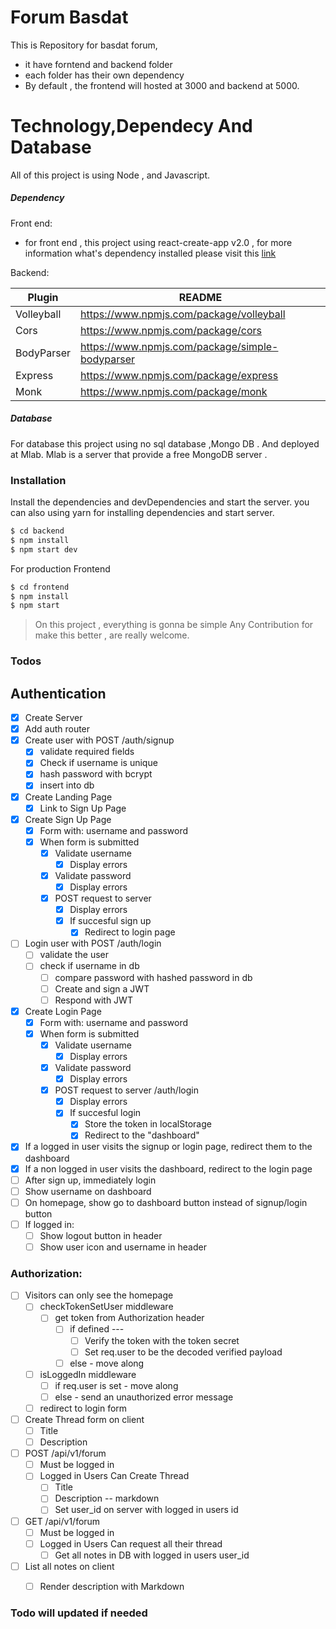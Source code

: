 # Forum Basdat


This is Repository for basdat forum,
  - it have forntend and backend folder 
  - each folder has their own dependency
  - By default , the frontend will hosted at 3000 and backend at 5000.

# Technology,Dependecy And Database

All of this project is using Node , and Javascript.
##### Dependency
Front end:
  - for front end , this project using react-create-app v2.0 , for more information what's dependency installed please visit this [link](https://github.com/facebook/create-react-app)
  

Backend:

| Plugin | README |
| ------ | ------ |
| Volleyball | https://www.npmjs.com/package/volleyball |
| Cors | https://www.npmjs.com/package/cors |
| BodyParser | https://www.npmjs.com/package/simple-bodyparser |
| Express | https://www.npmjs.com/package/express |
| Monk | https://www.npmjs.com/package/monk |

##### Database
For database this project using no sql database ,Mongo DB . And deployed at Mlab.
Mlab is a server that provide a free MongoDB server .

  
### Installation


Install the dependencies and devDependencies and start the server.
you can also using yarn for installing dependencies and start server.

```sh
$ cd backend
$ npm install 
$ npm start dev
```

For production Frontend

```sh
$ cd frontend
$ npm install
$ npm start
```


> On this project , everything is gonna be simple
>Any Contribution for make this better , are really welcome.

### Todos

## Authentication
* [x] Create Server
* [x] Add auth router
* [x] Create user with POST /auth/signup
	* [x] validate required fields
	* [x] Check if username is unique
	* [x] hash password with bcrypt
	* [x] insert into db
* [x] Create Landing Page
	* [x] Link to Sign Up Page
* [x] Create Sign Up Page
	* [x] Form with: username and password
	* [x] When form is submitted
		* [x] Validate username
			* [x] Display errors
		* [x] Validate password
			* [x] Display errors
		* [x] POST request to server
			* [x] Display errors
			* [x] If succesful sign up
				* [x] Redirect to login page
* [ ] Login user with POST /auth/login
	* [ ] validate the user
	* [ ] check if username in db
		* [ ] compare password with hashed password in db
		* [ ] Create and sign a JWT
      * [ ] Respond with JWT
* [x] Create Login Page
	* [x] Form with: username and password
	* [x] When form is submitted
		* [x] Validate username
			*  [x] Display errors
		* [x] Validate password
			* [x] Display errors
		* [x] POST request to server /auth/login
			* [x] Display errors
			* [x] If succesful login
				* [x] Store the token in localStorage
				* [x] Redirect to the "dashboard"
* [x] If a logged in user visits the signup or login page, redirect them to the dashboard
* [x] If a non logged in user visits the dashboard, redirect to the login page
* [ ] After sign up, immediately login
* [ ] Show username on dashboard
* [ ] On homepage, show go to dashboard button instead of signup/login button
* [ ] If logged in:
	* [ ] Show logout button in header
	* [ ] Show user icon and username in header

### Authorization:
* [ ] Visitors can only see the homepage
	* [ ] checkTokenSetUser middleware
		* [ ] get token from Authorization header
			* [ ] if defined ---
				* [ ] Verify the token with the token secret
				* [ ] Set req.user to be the decoded verified payload
			* [ ] else - move along
	* [ ] isLoggedIn middleware
		* [ ] if req.user is set - move along
		* [ ] else - send an unauthorized error message
	* [ ] redirect to login form
* [ ] Create Thread form on client
	* [ ] Title
	* [ ] Description
* [ ] POST /api/v1/forum
	* [ ] Must be logged in
	* [ ] Logged in Users Can Create Thread
		* [ ] Title
		* [ ] Description -- markdown
		* [ ] Set user_id on server with logged in users id
* [ ] GET /api/v1/forum
	* [ ] Must be logged in
	* [ ] Logged in Users Can request all their thread 
		* [ ] Get all notes in DB with logged in users user_id
* [ ] List all notes on client
	* [ ] Render description with Markdown


### Todo will updated if needed 

